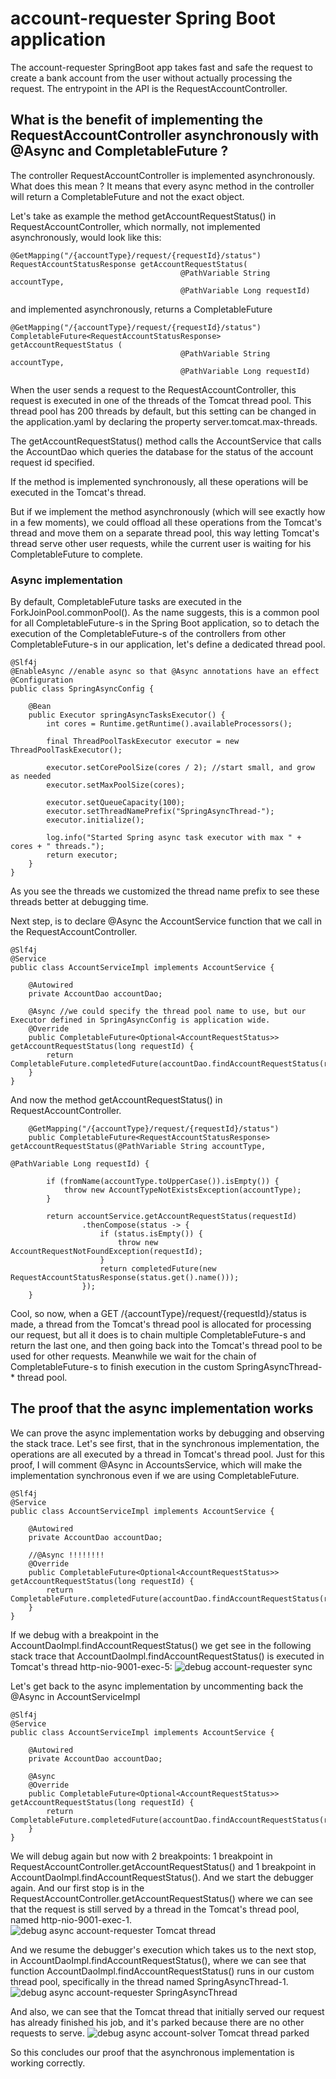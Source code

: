 # account-requester Spring Boot application
The account-requester SpringBoot app takes fast and safe the request to create a bank account from the user without actually processing the request. The entrypoint in the API is the RequestAccountController.

## What is the benefit of implementing the RequestAccountController asynchronously with @Async and CompletableFuture ?

The controller RequestAccountController is implemented asynchronously. What does this mean ? It means that every async method in the controller will return a CompletableFuture and not the exact object.

Let's take as example the method getAccountRequestStatus() in RequestAccountController, which normally, not implemented asynchronously, would look like this:
```
@GetMapping("/{accountType}/request/{requestId}/status")
RequestAccountStatusResponse getAccountRequestStatus(
                                      @PathVariable String accountType, 
                                      @PathVariable Long requestId) 
```
and implemented asynchronously, returns a CompletableFuture
```
@GetMapping("/{accountType}/request/{requestId}/status")
CompletableFuture<RequestAccountStatusResponse> getAccountRequestStatus ( 
                                      @PathVariable String accountType, 
                                      @PathVariable Long requestId) 
```

When the user sends a request to the RequestAccountController, this request is executed in one of the threads of the Tomcat thread pool.
This thread pool has 200 threads by default, but this setting can be changed in the application.yaml by declaring the property server.tomcat.max-threads.

The getAccountRequestStatus() method calls the AccountService that calls the AccountDao which queries the database for the status of the account request id specified.

If the method is implemented synchronously, all these operations will be executed in the Tomcat's thread.

But if we implement the method asynchronously (which will see exactly how in a few moments), we could offload all these operations from the Tomcat's thread and move them on a separate thread pool, this way letting Tomcat's thread serve other user requests, while the current user is waiting for his CompletableFuture to complete.

### Async implementation 
By default, CompletableFuture tasks are executed in the ForkJoinPool.commonPool(). As the name suggests, this is a common pool for all CompletableFuture-s in the Spring Boot application, so to detach the execution of the CompletableFuture-s of the controllers from other CompletableFuture-s in our application, let's define a dedicated thread pool.
```
@Slf4j
@EnableAsync //enable async so that @Async annotations have an effect
@Configuration
public class SpringAsyncConfig {

    @Bean
    public Executor springAsyncTasksExecutor() {
        int cores = Runtime.getRuntime().availableProcessors();

        final ThreadPoolTaskExecutor executor = new ThreadPoolTaskExecutor();
        
        executor.setCorePoolSize(cores / 2); //start small, and grow as needed
        executor.setMaxPoolSize(cores); 
        
        executor.setQueueCapacity(100);
        executor.setThreadNamePrefix("SpringAsyncThread-");
        executor.initialize();

        log.info("Started Spring async task executor with max " + cores + " threads.");
        return executor;
    }
}
```
As you see the threads we customized the thread name prefix to see these threads better at debugging time.

Next step, is to declare @Async the AccountService function that we call in the RequestAccountController.
```
@Slf4j
@Service
public class AccountServiceImpl implements AccountService {

    @Autowired
    private AccountDao accountDao;

    @Async //we could specify the thread pool name to use, but our Executor defined in SpringAsyncConfig is application wide.
    @Override
    public CompletableFuture<Optional<AccountRequestStatus>> getAccountRequestStatus(long requestId) {
        return CompletableFuture.completedFuture(accountDao.findAccountRequestStatus(requestId));
    }
}
```

And now the method getAccountRequestStatus() in RequestAccountController.
```
    @GetMapping("/{accountType}/request/{requestId}/status")
    public CompletableFuture<RequestAccountStatusResponse> getAccountRequestStatus(@PathVariable String accountType,
                                                                                   @PathVariable Long requestId) {

        if (fromName(accountType.toUpperCase()).isEmpty()) {
            throw new AccountTypeNotExistsException(accountType);
        }

        return accountService.getAccountRequestStatus(requestId)
                .thenCompose(status -> {
                    if (status.isEmpty()) {
                        throw new AccountRequestNotFoundException(requestId);
                    }
                    return completedFuture(new RequestAccountStatusResponse(status.get().name()));
                });
    }
```

Cool, so now, when a GET /{accountType}/request/{requestId}/status is made, a thread from the Tomcat's thread pool is allocated for processing our request, but all it does is to chain multiple CompletableFuture-s and return the last one, and then going back into the Tomcat's thread pool to be used for other requests. Meanwhile we wait for the chain of CompletableFuture-s to finish execution in the custom SpringAsyncThread-* thread pool.

## The proof that the async implementation works
We can prove the async implementation works by debugging and observing the stack trace.
Let's see first, that in the synchronous implementation, the operations are all executed by a thread in Tomcat's thread pool.
Just for this proof, I will comment @Async in AccountsService, which will make the implementation synchronous even if we are using CompletableFuture.
```
@Slf4j
@Service
public class AccountServiceImpl implements AccountService {

    @Autowired
    private AccountDao accountDao;

    //@Async !!!!!!!!
    @Override
    public CompletableFuture<Optional<AccountRequestStatus>> getAccountRequestStatus(long requestId) {
        return CompletableFuture.completedFuture(accountDao.findAccountRequestStatus(requestId));
    }
}
```
If we debug with a breakpoint in the AccountDaoImpl.findAccountRequestStatus() we get see in the following stack trace that AccountDaoImpl.findAccountRequestStatus() is executed in Tomcat's thread http-nio-9001-exec-5:
![debug account-requester sync](docs/images/debug_account-requester_sync.png)


Let's get back to the async implementation by uncommenting back the @Async in AccountServiceImpl
```
@Slf4j
@Service
public class AccountServiceImpl implements AccountService {

    @Autowired
    private AccountDao accountDao;

    @Async
    @Override
    public CompletableFuture<Optional<AccountRequestStatus>> getAccountRequestStatus(long requestId) {
        return CompletableFuture.completedFuture(accountDao.findAccountRequestStatus(requestId));
    }
}
```
We will debug again but now with 2 breakpoints: 1 breakpoint in RequestAccountController.getAccountRequestStatus() and 1 breakpoint in AccountDaoImpl.findAccountRequestStatus().
And we start the debugger again. And our first stop is in the RequestAccountController.getAccountRequestStatus() where we can see that the request is still served by a thread in the Tomcat's thread pool, named http-nio-9001-exec-1.
![debug async account-requester Tomcat thread](docs/images/debug_async_account-requester_Tomcat_thread.png)

And we resume the debugger's execution which takes us to the next stop, in AccountDaoImpl.findAccountRequestStatus(), where we can see that function AccountDaoImpl.findAccountRequestStatus() runs in our custom thread pool, specifically in the thread named SpringAsyncThread-1.
![debug async account-requester SpringAsyncThread](docs/images/debug_async_account-requester_SpringAsyncThread.png)

And also, we can see that the Tomcat thread that initially served our request has already finished his job, and it's parked because there are no other requests to serve.
![debug async account-solver Tomcat thread parked](docs/images/debug_async_account-solver_Tomcat_thread_parked.png)

So this concludes our proof that the asynchronous implementation is working correctly.
